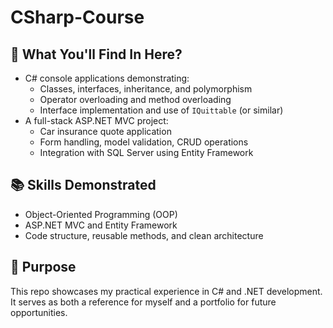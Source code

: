 # CSharp-Course

## 🚀 What You'll Find In Here?

- C# console applications demonstrating:
  - Classes, interfaces, inheritance, and polymorphism
  - Operator overloading and method overloading
  - Interface implementation and use of `IQuittable` (or similar)
- A full-stack ASP.NET MVC project:
  - Car insurance quote application
  - Form handling, model validation, CRUD operations
  - Integration with SQL Server using Entity Framework

## 📚 Skills Demonstrated

- Object-Oriented Programming (OOP)
- ASP.NET MVC and Entity Framework
- Code structure, reusable methods, and clean architecture

## 🎯 Purpose

This repo showcases my practical experience in C# and .NET development. It serves as both a reference for myself and a portfolio for future opportunities.
